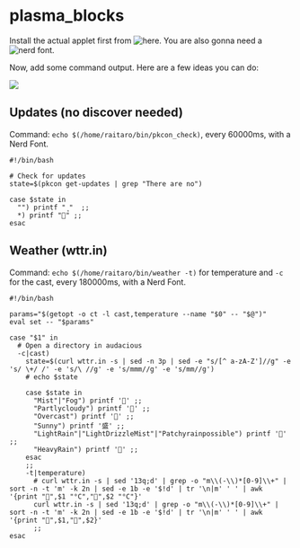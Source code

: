 # plasma_blocks

Install the actual applet first from ![here](https://github.com/Zren/plasma-applet-commandoutput). You are also gonna need a ![nerd font](https://github.com/ryanoasis/nerd-fonts).

Now, add some command output. Here are a few ideas you can do:

![](https://i.imgur.com/iVHAOL0.png)

## Updates (no discover needed)

Command: `echo $(/home/raitaro/bin/pkcon_check)`, every 60000ms, with a Nerd Font.

```
#!/bin/bash

# Check for updates
state=$(pkcon get-updates | grep "There are no")

case $state in
  "") printf "﮻"  ;;
  *) printf "" ;;
esac

```


## Weather (wttr.in)

Command: `echo $(/home/raitaro/bin/weather -t)` for temperature and `-c` for the cast, every 180000ms, with a Nerd Font.

```
#!/bin/bash

params="$(getopt -o ct -l cast,temperature --name "$0" -- "$@")"
eval set -- "$params"

case "$1" in
  # Open a directory in audacious
  -c|cast)
    state=$(curl wttr.in -s | sed -n 3p | sed -e "s/[^ a-zA-Z']//g" -e 's/ \+/ /' -e 's/\ //g' -e 's/mmm//g' -e 's/mm//g')
    # echo $state

    case $state in
      "Mist"|"Fog") printf '' ;;
      "Partlycloudy") printf '' ;;
      "Overcast") printf '' ;;
      "Sunny") printf '盛' ;;
      "LightRain"|"LightDrizzleMist"|"Patchyrainpossible") printf '' ;;
      "HeavyRain") printf '' ;;
    esac
    ;;
    -t|temperature)
      # curl wttr.in -s | sed '13q;d' | grep -o "m\\(-\\)*[0-9]\\+" | sort -n -t 'm' -k 2n | sed -e 1b -e '$!d' | tr '\n|m' ' ' | awk '{print "",$1 "°C","",$2 "°C"}'
      curl wttr.in -s | sed '13q;d' | grep -o "m\\(-\\)*[0-9]\\+" | sort -n -t 'm' -k 2n | sed -e 1b -e '$!d' | tr '\n|m' ' ' | awk '{print "",$1,"",$2}'
	  ;;
esac
```